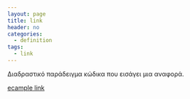 ```yaml
---
layout: page
title: link
header: no
categories:
  - definition
tags:
  - link
---
```


Διαδραστικό παράδειγμα κώδικα που εισάγει μια αναφορά.

<p> <a href='http://google.com/'>ecample link</a> 
